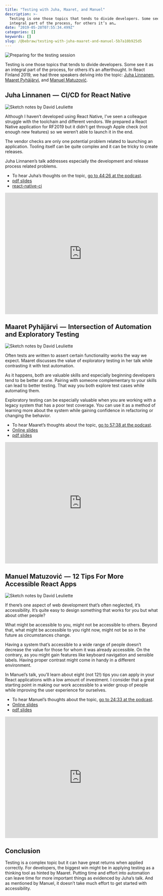 ```yaml
---
title: "Testing with Juha, Maaret, and Manuel"
description: >-
  Testing is one those topics that tends to divide developers. Some see it as an
  integral part of the process, for others it’s an…
date: "2019-05-28T07:55:34.499Z"
categories: []
keywords: []
slug: /@bebraw/testing-with-juha-maaret-and-manuel-5b7a10b925d5
---
```


![Preparing for the testing session](img/1__XCwZ6aaQzx6K__YsMc__lTIw.jpeg)

Testing is one those topics that tends to divide developers. Some see it as an integral part of the process, for others it’s an afterthought. In React Finland 2019, we had three speakers delving into the topic: [Juha Linnanen](https://twitter.com/pillar15), [Maaret Pyhäjärvi](https://maaretp.com), and [Manuel Matuzović](https://www.matuzo.at).

## Juha Linnanen  —  CI/CD for React Native

![Sketch notes by [David Leuliette](https://davidl.fr)](img/1__kuOIOHYVG86DiP9sziOJgQ.jpeg)

Although I haven’t developed using React Native, I’ve seen a colleague struggle with the toolchain and different vendors. We prepared a React Native application for RF2019 but it didn’t get through Apple check (not enough new features) so we weren’t able to launch it in the end.

The vendor checks are only one potential problem related to launching an application. Tooling itself can be quite complex and it can be tricky to create releases.

Juha Linnanen’s talk addresses especially the development and release process related problems.

- To hear Juha’s thoughts on the topic, [go to 44:26 at the podcast](https://webbidevaus.fi/44).
- [pdf slides](https://slides.react-finland.fi/2019/juha-linnanen.pdf)
- [react-native-ci](https://github.com/solinor/react-native-ci)

<iframe width="100%" height="400" src="https://www.youtube.com/embed/Lid-2xFU4vg" frameborder="0" allow="accelerometer; autoplay; encrypted-media; gyroscope; picture-in-picture" allowfullscreen></iframe>

## Maaret Pyhäjärvi  —  Intersection of Automation and Exploratory Testing

![Sketch notes by [David Leuliette](https://davidl.fr)](img/1__exaW6x3LkEprvG0HJkWeGQ.jpeg)

Often tests are written to assert certain functionality works the way we expect. Maaret discusses the value of exploratory testing in her talk while contrasting it with test automation.

As it happens, both are valuable skills and especially beginning developers tend to be better at one. Pairing with someone complementary to your skills can lead to better testing. That way you both explore test cases while automating them.

Exploratory testing can be especially valuable when you are working with a legacy system that has a poor test coverage. You can use it as a method of learning more about the system while gaining confidence in refactoring or changing the behavior.

- To hear Maaret’s thoughts about the topic, [go to 57:38 at the podcast](https://webbidevaus.fi/44).
- [Online slides](https://www.slideshare.net/maaretp/react-finland-intersection-of-automation-and-exploratory-testing)
- [pdf slides](https://slides.react-finland.fi/2019/maaret-pyhajarvi.pdf)

<iframe width="100%" height="400" src="https://www.youtube.com/embed/Dg4JawCeNhs" frameborder="0" allow="accelerometer; autoplay; encrypted-media; gyroscope; picture-in-picture" allowfullscreen></iframe>

## Manuel Matuzović  —  12 Tips For More Accessible React Apps

![Sketch notes by [David Leuliette](https://davidl.fr)](img/1__J09MJ8ultNBVPr__HaeYEIg.jpeg)

If there’s one aspect of web development that’s often neglected, it’s accessibility. It’s quite easy to design something that works for you but what about other people?

What might be accessible to you, might not be accessible to others. Beyond that, what might be accessible to you right now, might not be so in the future as circumstances change.

Having a system that’s accessible to a wide range of people doesn’t decrease the value for those for whom it was already accessible. On the contrary, as you might gain features like keyboard navigation and sensible labels. Having proper contrast might come in handy in a different environment.

In Manuel’s talk, you’ll learn about eight (not 12!) tips you can apply in your React applications with a low amount of investment. I consider that a great starting point in making our work accessible to a wider group of people while improving the user experience for ourselves.

- To hear Manuel’s thoughts about the topic, [go to 24:33 at the podcast](https://webbidevaus.fi/45).
- [Online slides](https://www.matuzo.at/blog/12-tips-for-more-accessible-react-apps-slides-react-finland-2019/)
- [pdf slides](https://slides.react-finland.fi/2019/manuel-matuzovic.pdf)

<iframe width="100%" height="400" src="https://www.youtube.com/embed/NL6XKcX4sxc" frameborder="0" allow="accelerometer; autoplay; encrypted-media; gyroscope; picture-in-picture" allowfullscreen></iframe>

## Conclusion

Testing is a complex topic but it can have great returns when applied correctly. For developers, the biggest win might be in applying testing as a thinking tool as hinted by Maaret. Putting time and effort into automation can leave time for more important things as evidenced by Juha’s talk. And as mentioned by Manuel, it doesn’t take much effort to get started with accessibility.
